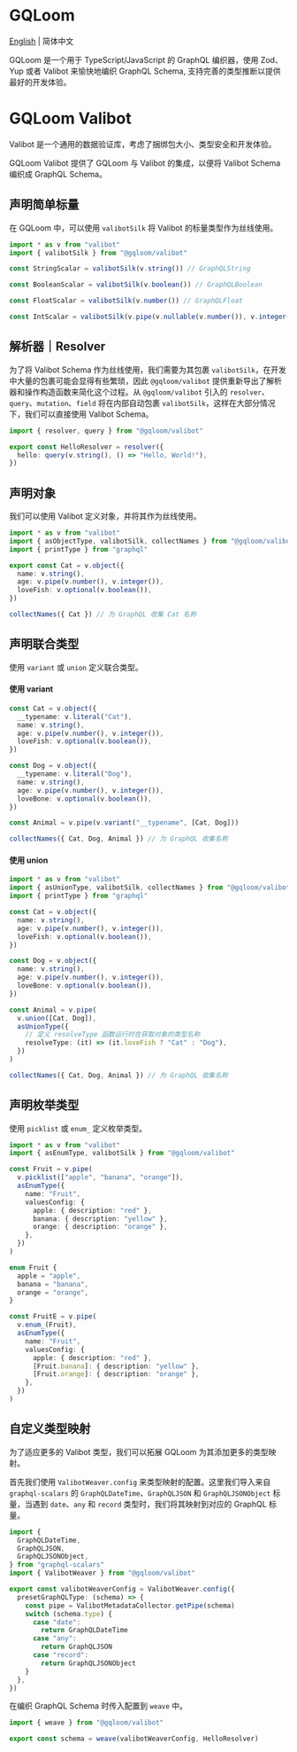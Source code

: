 # GQLoom

[English](./README.md) | 简体中文

GQLoom 是一个用于 TypeScript/JavaScript 的 GraphQL 编织器，使用 Zod、Yup 或者 Valibot 来愉快地编织 GraphQL Schema, 支持完善的类型推断以提供最好的开发体验。

# GQLoom Valibot

Valibot 是一个通用的数据验证库，考虑了捆绑包大小、类型安全和开发体验。

GQLoom Valibot 提供了 GQLoom 与 Valibot 的集成，以便将 Valibot Schema 编织成 GraphQL Schema。

## 声明简单标量

在 GQLoom 中，可以使用 `valibotSilk` 将 Valibot 的标量类型作为丝线使用。

```ts
import * as v from "valibot"
import { valibotSilk } from "@gqloom/valibot"

const StringScalar = valibotSilk(v.string()) // GraphQLString

const BooleanScalar = valibotSilk(v.boolean()) // GraphQLBoolean

const FloatScalar = valibotSilk(v.number()) // GraphQLFloat

const IntScalar = valibotSilk(v.pipe(v.nullable(v.number()), v.integer())) // GraphQLInt
```

## 解析器｜Resolver

为了将 Valibot Schema 作为丝线使用，我们需要为其包裹 `valibotSilk`，在开发中大量的包裹可能会显得有些繁琐，因此 `@gqloom/valibot` 提供重新导出了解析器和操作构造函数来简化这个过程。从 `@gqloom/valibot` 引入的 `resolver`、`query`、`mutation`、`field` 将在内部自动包裹 `valibotSilk`，这样在大部分情况下，我们可以直接使用 Valibot Schema。

```ts
import { resolver, query } from "@gqloom/valibot"

export const HelloResolver = resolver({
  hello: query(v.string(), () => "Hello, World!"),
})
```

## 声明对象

我们可以使用 Valibot 定义对象，并将其作为丝线使用。

```ts
import * as v from "valibot"
import { asObjectType, valibotSilk, collectNames } from "@gqloom/valibot"
import { printType } from "graphql"

export const Cat = v.object({
  name: v.string(),
  age: v.pipe(v.number(), v.integer()),
  loveFish: v.optional(v.boolean()),
})

collectNames({ Cat }) // 为 GraphQL 收集 Cat 名称
```

## 声明联合类型

使用 `variant` 或 `union` 定义联合类型。

#### 使用 variant

```ts
const Cat = v.object({
  __typename: v.literal("Cat"),
  name: v.string(),
  age: v.pipe(v.number(), v.integer()),
  loveFish: v.optional(v.boolean()),
})

const Dog = v.object({
  __typename: v.literal("Dog"),
  name: v.string(),
  age: v.pipe(v.number(), v.integer()),
  loveBone: v.optional(v.boolean()),
})

const Animal = v.pipe(v.variant("__typename", [Cat, Dog]))

collectNames({ Cat, Dog, Animal }) // 为 GraphQL 收集名称
```

#### 使用 union

```ts
import * as v from "valibot"
import { asUnionType, valibotSilk, collectNames } from "@gqloom/valibot"
import { printType } from "graphql"

const Cat = v.object({
  name: v.string(),
  age: v.pipe(v.number(), v.integer()),
  loveFish: v.optional(v.boolean()),
})

const Dog = v.object({
  name: v.string(),
  age: v.pipe(v.number(), v.integer()),
  loveBone: v.optional(v.boolean()),
})

const Animal = v.pipe(
  v.union([Cat, Dog]),
  asUnionType({
    // 定义 resolveType 函数运行时在获取对象的类型名称
    resolveType: (it) => (it.loveFish ? "Cat" : "Dog"),
  })
)

collectNames({ Cat, Dog, Animal }) // 为 GraphQL 收集名称
```

## 声明枚举类型

使用 `picklist` 或 `enum_` 定义枚举类型。

```ts
import * as v from "valibot"
import { asEnumType, valibotSilk } from "@gqloom/valibot"

const Fruit = v.pipe(
  v.picklist(["apple", "banana", "orange"]),
  asEnumType({
    name: "Fruit",
    valuesConfig: {
      apple: { description: "red" },
      banana: { description: "yellow" },
      orange: { description: "orange" },
    },
  })
)
```

```ts
enum Fruit {
  apple = "apple",
  banana = "banana",
  orange = "orange",
}

const FruitE = v.pipe(
  v.enum_(Fruit),
  asEnumType({
    name: "Fruit",
    valuesConfig: {
      apple: { description: "red" },
      [Fruit.banana]: { description: "yellow" },
      [Fruit.orange]: { description: "orange" },
    },
  })
)
```

## 自定义类型映射

为了适应更多的 Valibot 类型，我们可以拓展 GQLoom 为其添加更多的类型映射。

首先我们使用 `ValibotWeaver.config` 来类型映射的配置。这里我们导入来自 `graphql-scalars` 的 `GraphQLDateTime`、`GraphQLJSON` 和 `GraphQLJSONObject` 标量，当遇到 `date`、`any` 和 `record` 类型时，我们将其映射到对应的 GraphQL 标量。

```ts
import {
  GraphQLDateTime,
  GraphQLJSON,
  GraphQLJSONObject,
} from "graphql-scalars"
import { ValibotWeaver } from "@gqloom/valibot"

export const valibotWeaverConfig = ValibotWeaver.config({
  presetGraphQLType: (schema) => {
    const pipe = ValibotMetadataCollector.getPipe(schema)
    switch (schema.type) {
      case "date":
        return GraphQLDateTime
      case "any":
        return GraphQLJSON
      case "record":
        return GraphQLJSONObject
    }
  },
})
```

在编织 GraphQL Schema 时传入配置到 `weave` 中。

```ts
import { weave } from "@gqloom/valibot"

export const schema = weave(valibotWeaverConfig, HelloResolver)
```
